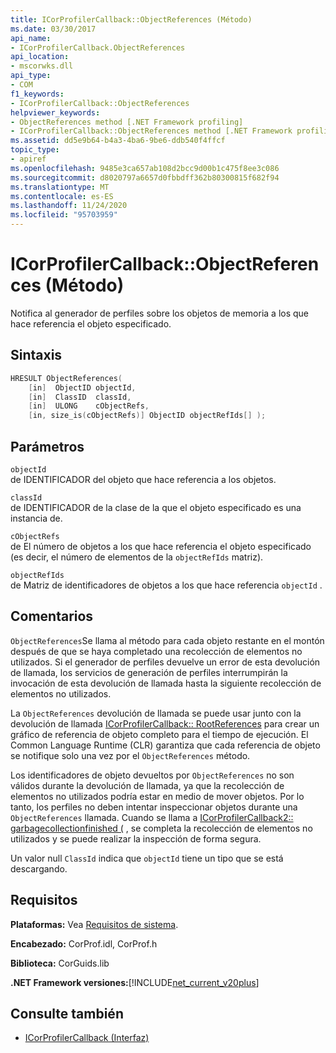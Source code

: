 ```yaml
---
title: ICorProfilerCallback::ObjectReferences (Método)
ms.date: 03/30/2017
api_name:
- ICorProfilerCallback.ObjectReferences
api_location:
- mscorwks.dll
api_type:
- COM
f1_keywords:
- ICorProfilerCallback::ObjectReferences
helpviewer_keywords:
- ObjectReferences method [.NET Framework profiling]
- ICorProfilerCallback::ObjectReferences method [.NET Framework profiling]
ms.assetid: dd5e9b64-b4a3-4ba6-9be6-ddb540f4ffcf
topic_type:
- apiref
ms.openlocfilehash: 9485e3ca657ab108d2bcc9d00b1c475f8ee3c086
ms.sourcegitcommit: d8020797a6657d0fbbdff362b80300815f682f94
ms.translationtype: MT
ms.contentlocale: es-ES
ms.lasthandoff: 11/24/2020
ms.locfileid: "95703959"
---
```

# <a name="icorprofilercallbackobjectreferences-method"></a>ICorProfilerCallback::ObjectReferences (Método)

Notifica al generador de perfiles sobre los objetos de memoria a los que hace referencia el objeto especificado.  
  
## <a name="syntax"></a>Sintaxis  
  
```cpp  
HRESULT ObjectReferences(  
    [in]  ObjectID objectId,  
    [in]  ClassID  classId,  
    [in]  ULONG    cObjectRefs,  
    [in, size_is(cObjectRefs)] ObjectID objectRefIds[] );  
```  
  
## <a name="parameters"></a>Parámetros  

 `objectId`  
 de IDENTIFICADOR del objeto que hace referencia a los objetos.  
  
 `classId`  
 de IDENTIFICADOR de la clase de la que el objeto especificado es una instancia de.  
  
 `cObjectRefs`  
 de El número de objetos a los que hace referencia el objeto especificado (es decir, el número de elementos de la `objectRefIds` matriz).  
  
 `objectRefIds`  
 de Matriz de identificadores de objetos a los que hace referencia `objectId` .  
  
## <a name="remarks"></a>Comentarios  

 `ObjectReferences`Se llama al método para cada objeto restante en el montón después de que se haya completado una recolección de elementos no utilizados. Si el generador de perfiles devuelve un error de esta devolución de llamada, los servicios de generación de perfiles interrumpirán la invocación de esta devolución de llamada hasta la siguiente recolección de elementos no utilizados.  
  
 La `ObjectReferences` devolución de llamada se puede usar junto con la devolución de llamada [ICorProfilerCallback:: RootReferences](icorprofilercallback-rootreferences-method.md) para crear un gráfico de referencia de objeto completo para el tiempo de ejecución. El Common Language Runtime (CLR) garantiza que cada referencia de objeto se notifique solo una vez por el `ObjectReferences` método.  
  
 Los identificadores de objeto devueltos por `ObjectReferences` no son válidos durante la devolución de llamada, ya que la recolección de elementos no utilizados podría estar en medio de mover objetos. Por lo tanto, los perfiles no deben intentar inspeccionar objetos durante una `ObjectReferences` llamada. Cuando se llama a [ICorProfilerCallback2:: garbagecollectionfinished (](icorprofilercallback2-garbagecollectionfinished-method.md) , se completa la recolección de elementos no utilizados y se puede realizar la inspección de forma segura.  
  
 Un valor null `ClassId` indica que `objectId` tiene un tipo que se está descargando.  
  
## <a name="requirements"></a>Requisitos  

 **Plataformas:** Vea [Requisitos de sistema](../../get-started/system-requirements.md).  
  
 **Encabezado:** CorProf.idl, CorProf.h  
  
 **Biblioteca:** CorGuids.lib  
  
 **.NET Framework versiones:**[!INCLUDE[net_current_v20plus](../../../../includes/net-current-v20plus-md.md)]  
  
## <a name="see-also"></a>Consulte también

- [ICorProfilerCallback (Interfaz)](icorprofilercallback-interface.md)
